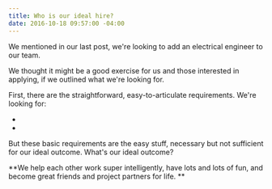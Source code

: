 ```yaml
---
title: Who is our ideal hire?
date: 2016-10-18 09:57:00 -04:00
---
```


We mentioned in our last post, we're looking to add an electrical engineer to our team. 

We thought it might be a good exercise for us and those interested in applying, if we outlined what we're looking for. 

First, there are the straightforward, easy-to-articulate requirements. We're looking for:

*  

* 

But these basic requirements are the easy stuff, necessary but not sufficient for our ideal outcome. What's our ideal outcome?

**We help each other work super intelligently, have lots and lots of fun, and become great friends and project partners for life. **